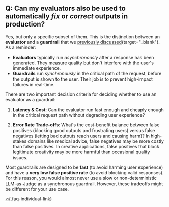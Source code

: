 ## Q: Can my evaluators also be used to automatically *fix* or *correct* outputs in production?

Yes, but only a specific subset of them. This is the distinction between an **evaluator** and a **guardrail** that we [previously discussed](#q-whats-the-difference-between-guardrails-evaluators){target="_blank"}. As a reminder:

- **Evaluators** typically run *asynchronously* after a response has been generated. They measure quality but don't interfere with the user's immediate experience.  
- **Guardrails** run *synchronously* in the critical path of the request, before the output is shown to the user. Their job is to prevent high-impact failures in real-time.

There are two important decision criteria for deciding whether to use an evaluator as a guardrail:

1. **Latency & Cost**: Can the evaluator run fast enough and cheaply enough in the critical request path without degrading user experience?

2. **Error Rate Trade-offs**: What's the cost-benefit balance between false positives (blocking good outputs and frustrating users) versus false negatives (letting bad outputs reach users and causing harm)? In high-stakes domains like medical advice, false negatives may be more costly than false positives. In creative applications, false positives that block legitimate creativity may be more harmful than occasional quality issues.  

Most guardrails are designed to be **fast** (to avoid harming user experience) and have a **very low false positive rate** (to avoid blocking valid responses). For this reason, you would almost never use a slow or non-deterministic LLM-as-Judge as a synchronous guardrail.  However, these tradeoffs might be different for your use case.

[↗](/blog/posts/evals-faq/can-my-evaluators-also-be-used-to-automatically-fix-or-correct-outputs-in-production.html){.faq-individual-link}